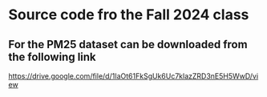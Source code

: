# Source code fro the Fall 2024 class

## For the PM25 dataset can be downloaded from the following link

https://drive.google.com/file/d/1IaOt61FkSgUk6Uc7klazZRD3nE5H5WwD/view
